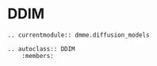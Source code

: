 # DDIM

```{eval-rst}
.. currentmodule:: dmme.diffusion_models

.. autoclass:: DDIM
    :members:
```
